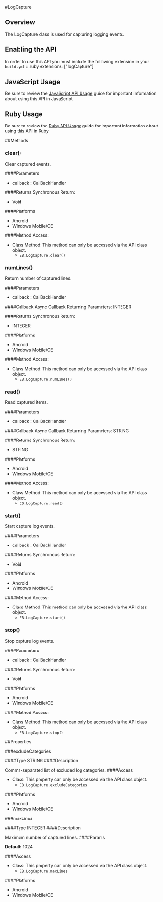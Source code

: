 #LogCapture


## Overview
The LogCapture class is used for capturing logging events.
## Enabling the API           
In order to use this API you must include the following extension in your `build.yml`
    :::ruby
    extensions: ["logCapture"]

## JavaScript Usage
Be sure to review the [JavaScript API Usage](/guide/api_js) guide for important information about using this API in JavaScript

## Ruby Usage
Be sure to review the [Ruby API Usage](/guide/api_ruby) guide for important information about using this API in Ruby
        


##Methods



### clear()
Clear captured events.

####Parameters
<ul><li>callback : <span class='text-info'>CallBackHandler</span></li></ul>

####Returns
Synchronous Return:<ul><li>Void</li></ul>

####Platforms

* Android
* Windows Mobile/CE

####Method Access:
<ul><li><i class="icon-book"></i>Class Method: This method can only be accessed via the API class object. <ul><li><code>EB.LogCapture.clear()</code> </li></ul></li></ul>

### numLines()
Return number of captured lines.

####Parameters
<ul><li>callback : <span class='text-info'>CallBackHandler</span></li></ul>

####Callback
Async Callback Returning Parameters: <span class='text-info'>INTEGER</span></p><ul></ul>

####Returns
Synchronous Return:<ul><li>INTEGER</li></ul>

####Platforms

* Android
* Windows Mobile/CE

####Method Access:
<ul><li><i class="icon-book"></i>Class Method: This method can only be accessed via the API class object. <ul><li><code>EB.LogCapture.numLines()</code> </li></ul></li></ul>

### read()
Read captured items.

####Parameters
<ul><li>callback : <span class='text-info'>CallBackHandler</span></li></ul>

####Callback
Async Callback Returning Parameters: <span class='text-info'>STRING</span></p><ul></ul>

####Returns
Synchronous Return:<ul><li>STRING</li></ul>

####Platforms

* Android
* Windows Mobile/CE

####Method Access:
<ul><li><i class="icon-book"></i>Class Method: This method can only be accessed via the API class object. <ul><li><code>EB.LogCapture.read()</code> </li></ul></li></ul>

### start()
Start capture log events.

####Parameters
<ul><li>callback : <span class='text-info'>CallBackHandler</span></li></ul>

####Returns
Synchronous Return:<ul><li>Void</li></ul>

####Platforms

* Android
* Windows Mobile/CE

####Method Access:
<ul><li><i class="icon-book"></i>Class Method: This method can only be accessed via the API class object. <ul><li><code>EB.LogCapture.start()</code> </li></ul></li></ul>

### stop()
Stop capture log events.

####Parameters
<ul><li>callback : <span class='text-info'>CallBackHandler</span></li></ul>

####Returns
Synchronous Return:<ul><li>Void</li></ul>

####Platforms

* Android
* Windows Mobile/CE

####Method Access:
<ul><li><i class="icon-book"></i>Class Method: This method can only be accessed via the API class object. <ul><li><code>EB.LogCapture.stop()</code> </li></ul></li></ul>

##Properties



###excludeCategories

####Type
<span class='text-info'>STRING</span> 
####Description

Comma-separated list of excluded log categories.
####Access
<ul><li><i class="icon-book"></i>Class: This property can only be accessed via the API class object. <ul><li><code>EB.LogCapture.excludeCategories</code> </li></ul></li></ul>


####Platforms

* Android
* Windows Mobile/CE

###maxLines

####Type
<span class='text-info'>INTEGER</span> 
####Description

Maximum number of captured lines.
####Params
<p><strong>Default:</strong> 1024</p>
####Access
<ul><li><i class="icon-book"></i>Class: This property can only be accessed via the API class object. <ul><li><code>EB.LogCapture.maxLines</code> </li></ul></li></ul>


####Platforms

* Android
* Windows Mobile/CE